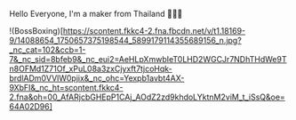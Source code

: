 Hello Everyone, I'm a maker from Thailand 👨🏻‍💻

!(BossBoxing)[https://scontent.fkkc4-2.fna.fbcdn.net/v/t1.18169-9/14088654_1750657375198544_5899179114355689156_n.jpg?_nc_cat=102&ccb=1-7&_nc_sid=8bfeb9&_nc_eui2=AeHLpXmwbIeT0LHD2WGCJr7NDhTHdWe9Tn8OFMd1Z71Of_xPuL08a3zxCjyxft7tjcoHqk-brdlADm0VVlW0pjix&_nc_ohc=Yexpb1avbt4AX-9XbFI&_nc_ht=scontent.fkkc4-2.fna&oh=00_AfARjcbGHEpP1CAj_AOdZ2zd9khdoLYktnM2viM_t_iSsQ&oe=64A02D96]
